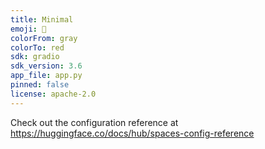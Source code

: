 ```yaml
---
title: Minimal
emoji: 🐠
colorFrom: gray
colorTo: red
sdk: gradio
sdk_version: 3.6
app_file: app.py
pinned: false
license: apache-2.0
---
```


Check out the configuration reference at https://huggingface.co/docs/hub/spaces-config-reference
